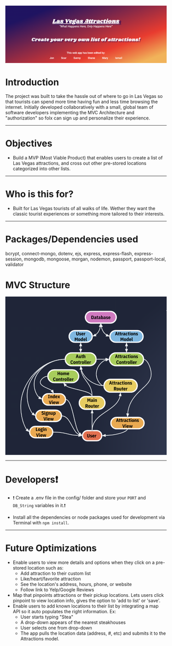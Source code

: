 ![lasvegas-list cover image](https://github.com/wo1vin/lasvegas-list/blob/main/assets/lasvegas-list-cover.png?raw=true)

# Introduction

The project was built to take the hassle out of where to go in Las Vegas so that tourists can spend more time having fun and less time browsing the internet.
Initially developed collaboratively with a small, global team of software developers implementing the MVC Architecture and "authorization" so folx can sign up and personalize their experience.  

---

# Objectives

- Build a MVP (Most Viable Product) that enables users to create a list of Las Vegas attractions, and cross out other pre-stored locations categorized into other lists.

---

# Who is this for? 

- Built for Las Vegas tourists of all walks of life. Wether they want the classic tourist experiences or something more tailored to their interests.

---

# Packages/Dependencies used 

bcrypt, connect-mongo, dotenv, ejs, express, express-flash, express-session, mongodb, mongoose, morgan, nodemon, passport, passport-local, validator

# MVC Structure

![lasvegas-list MVC Structure](https://github.com/wo1vin/lasvegas-list/blob/main/assets/lasvegas-list-mvc.png?raw=true)

---

# Developers❗️ 

- ❗️ Create a .env file in the config/ folder and store your `PORT` and `DB_String` variables in it.❗️

- Install all the dependencies or node packages used for development via Terminal with `npm install`.

---

# Future Optimizations

- Enable users to view more details and options when they click on a pre-stored location such as:
    - Add attraction to their custom list
    - Like/heart/favorite attraction
    - See the location's address, hours, phone, or website
    - Follow link to Yelp/Google Reviews
- Map that pinpoints attractions or their pickup locations. Lets users click pinpoint to view location info, gives the option to 'add to list' or 'save'.
- Enable users to add known locations to their list by integrating a map API so it auto populates the right information. Ex: 
    - User starts typing "Stea"
    - A drop-down appears of the nearest steakhouses
    - User selects one from drop-down
    - The app pulls the location data (address, #, etc) and submits it to the Attractions model.

